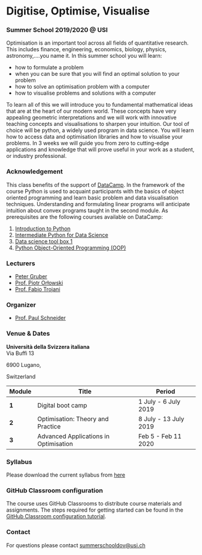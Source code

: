 # Digitise, Optimise, Visualise
### Summer School 2019/2020 @ USI

Optimisation is an important tool across all fields of quantitative research. This includes finance, engineering, economics, biology, physics, astronomy,....you name it. In this summer school you will learn:

 * how to formulate a problem
 * when you can be sure that you will find an optimal solution to your problem
 * how to solve an optimisation problem with a computer
 * how to visualise problems and solutions with a computer

To learn all of this we will introduce you to fundamental mathematical ideas that are at the heart of our modern world. These concepts have very appealing geometric interpretations and we will work with innovative teaching concepts and visualisations to sharpen your intuition. Our tool of choice will be python, a widely used program in data science. You will learn how to access data and optimisation libraries and how to visualise your problems. In 3 weeks we will guide you from zero to cutting-edge applications and knowledge that will prove useful in your work as a student, or industry professional.

### Acknowledgement
This class benefits of the support of [DataCamp](https://www.datacamp.com). In the framework of the course Python is used to acquaint participants with the basics of object oriented programming and learn basic problem and data visualisation techniques. Understanding and formulating linear programs will anticipate intuition about convex programs taught in the second module. As prerequisites are the following courses available on DataCamp:

1. [Introduction to Python](https://www.datacamp.com/courses/intro-to-python-for-data-science)
1. [Intermediate Python for Data Science](https://www.datacamp.com/courses/intermediate-python-for-data-science)
1. [Data science tool box 1](https://www.datacamp.com/courses/python-data-science-toolbox-part-1)
1. [Python Object-Oriented Programming (OOP)](https://www.datacamp.com/community/tutorials/python-oop-tutorial)
 
### Lecturers
* [Peter Gruber](https://people.lu.usi.ch/gruberp/)
* [Prof. Piotr Orłowski](https://piotrek-orlowski.github.io/index.html)
* [Prof. Fabio Trojani](http://www.people.usi.ch/trojanif/)

### Organizer
* [Prof. Paul Schneider](https://sites.google.com/view/paul-schneider)

### Venue & Dates
**Università della Svizzera italiana**  
Via Buffi 13 

6900 Lugano, 

Switzerland 

**Module** | **Title** | **Period**
-----|------|----------
**1**| Digital boot camp | 1 July - 6 July 2019
**2**| Optimisation: Theory and Practice | 8 July - 13 July 2019
**3**| Advanced Applications in Optimisation | Feb 5 - Feb 11 2020

### Syllabus
Please download the current syllabus from [here]()

### GitHub Classroom configuration
The course uses GitHub Classrooms to distribute course materials and assignments. The steps required for getting started 
can be found in the [GitHub Classroom configuration tutorial](classroom_tutorial.md). 

### Contact
For questions please contact summerschooldov@usi.ch
